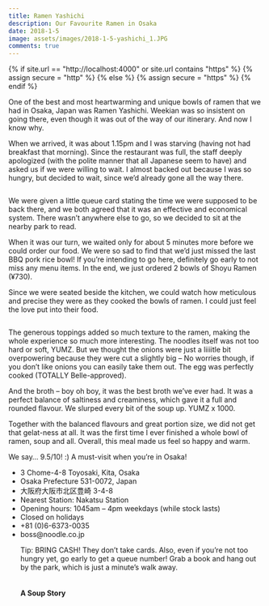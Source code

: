 ```yaml
---
title: Ramen Yashichi
description: Our Favourite Ramen in Osaka
date: 2018-1-5
image: assets/images/2018-1-5-yashichi_1.JPG
comments: true
---
```


{% if site.url == "http://localhost:4000" or site.url contains "https" %}
	{% assign secure = "http" %}
{% else %}
	{% assign secure = "https" %}
{% endif %}

One of the best and most heartwarming and unique bowls of ramen that we had in Osaka, Japan was Ramen Yashichi. Weekian was so insistent on going there, even though it was out of the way of our itinerary. And now I know why.

When we arrived, it was about 1.15pm and I was starving (having not had breakfast that morning). Since the restaurant was full, the staff deeply apologized (with the polite manner that all Japanese seem to have) and asked us if we were willing to wait. I almost backed out because I was so hungry, but decided to wait, since we’d already gone all the way there. 
<!--excerpt-->
<div class="image main post"><img src="{{ 'assets/images/2018-1-5-yashichi_2.jpg' | absolute_url | replace: "http", secure}}" alt="" /></div>

We were given a little queue card stating the time we were supposed to be back there, and we both agreed that it was an effective and economical system. There wasn’t anywhere else to go, so we decided to sit at the nearby park to read.

When it was our turn, we waited only for about 5 minutes more before we could order our food. We were so sad to find that we’d just missed the last BBQ pork rice bowl! If you’re intending to go here, definitely go early to not miss any menu items. In the end, we just ordered 2 bowls of <span class="dish">Shoyu Ramen (¥730)</span>.

Since we were seated beside the kitchen, we could watch how meticulous and precise they were as they cooked the bowls of ramen. I could just feel the love put into their food.

<div class="image main post"><img src="{{ 'assets/images/2018-1-5-yashichi_3.jpg' | absolute_url | replace: "http", secure}}" alt="" /></div>

The generous toppings added so much texture to the ramen, making the whole experience so much more interesting. The noodles itself was not too hard or soft, YUMZ. But we thought the onions were just a liiiitle bit overpowering because they were cut a slightly big – No worries though, if you don’t like onions you can easily take them out. The egg was perfectly cooked (TOTALLY Belle-approved).

And the broth – boy oh boy, it was the best broth we’ve ever had. It was a perfect balance of saltiness and creaminess, which gave it a full and rounded flavour. We slurped every bit of the soup up. YUMZ x 1000.

Together with the balanced flavours and great portion size, we did not get that gelat-ness at all. It was the first time I ever finished a whole bowl of ramen, soup and all. Overall, this meal made us feel so happy and warm.

We say… <span class="rating">9.5/10!</span> :) A must-visit when you’re in Osaka!

<div class="address">
<ul class="details">
<li>3 Chome-4-8 Toyosaki, Kita, Osaka</li>
<li>Osaka Prefecture 531-0072, Japan</li>
<li>大阪府大阪市北区豊崎 3-4-8 </li>
<li>Nearest Station: Nakatsu Station</li>
<li>Opening hours: 1045am – 4pm weekdays (while stock lasts)</li>
<li>Closed on holidays</li>
<li>+81 (0)6-6373-0035</li>
<li>boss@noodle.co.jp</li>

Tip: BRING CASH! They don’t take cards. Also, even if you’re not too hungry yet, go early to get a queue number! Grab a book and hang out by the park, which is just a minute’s walk away.

<div class="signoff">
<img src="{{'favicon.png' | absolute_url | replace: "http", secure}}" alt="">
<h4>A Soup Story</h4>
</div>
